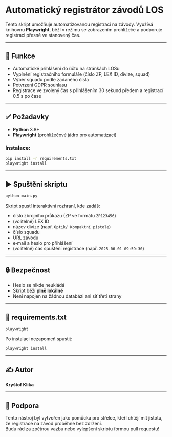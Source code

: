 # Automatický registrátor závodů LOS

Tento skript umožňuje automatizovanou registraci na závody. Využívá knihovnu **Playwright**, běží v režimu se zobrazením prohlížeče a podporuje registraci přesně ve stanovený čas.

---

## 🔧 Funkce

- Automatické přihlášení do účtu na stránkách LOSu
- Vyplnění registračního formuláře (číslo ZP, LEX ID, divize, squad)
- Výběr squadu podle zadaného čísla
- Potvrzení GDPR souhlasu
- Registrace ve zvolený čas s přihlášením 30 sekund předem a registrací 0.5 s po čase

---

## ✅ Požadavky

- **Python** 3.8+
- **Playwright** (prohlížečové jádro pro automatizaci)

### Instalace:

```bash
pip install -r requirements.txt
playwright install
```

---

## ▶️ Spuštění skriptu

```bash
python main.py
```

Skript spustí interaktivní rozhraní, kde zadáš:

- číslo zbrojního průkazu (ZP ve formátu `ZP123456`)
- (volitelné) LEX ID
- název divize (např. `Optik/ Kompaktní pistole`)
- číslo squadu
- URL závodu
- e‑mail a heslo pro přihlášení
- (volitelné) čas spuštění registrace (např. `2025-06-01 09:59:30`)

---

## 🔒 Bezpečnost

- Heslo se nikde neukládá
- Skript běží **plně lokálně**
- Není napojen na žádnou databázi ani síť třetí strany

---

## 📄 requirements.txt

```txt
playwright
```

Po instalaci nezapomeň spustit:

```bash
playwright install
```

---

## ✍️ Autor

**Kryštof Klika**  

---

## 🧡 Podpora

Tento nástroj byl vytvořen jako pomůcka pro střelce, kteří chtějí mít jistotu, že registrace na závod proběhne bez zdržení.  
Budu rád za zpětnou vazbu nebo vylepšení skriptu formou pull requestu!
